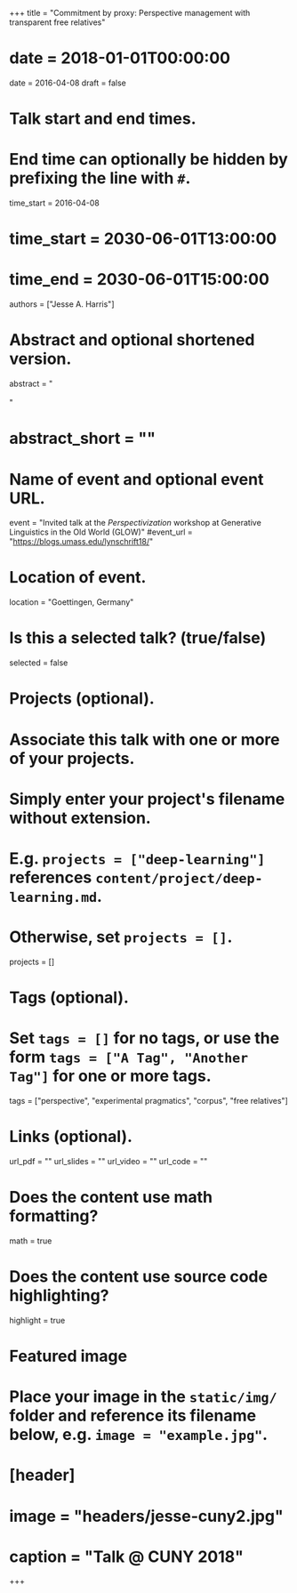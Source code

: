 +++
title = "Commitment by proxy: Perspective management with transparent free relatives"
# date = 2018-01-01T00:00:00
date = 2016-04-08
draft = false

# Talk start and end times.
#   End time can optionally be hidden by prefixing the line with `#`.
time_start = 2016-04-08
# time_start = 2030-06-01T13:00:00
# time_end = 2030-06-01T15:00:00

authors = ["Jesse A. Harris"]

# Abstract and optional shortened version.
abstract = "<br><br>"
# abstract_short = ""

# Name of event and optional event URL.
event = "Invited  talk at the <i>Perspectivization</i> workshop at Generative Linguistics in the Old World (GLOW)"
#event_url = "https://blogs.umass.edu/lynschrift18/"

# Location of event.
location = "Goettingen, Germany"

# Is this a selected talk? (true/false)
selected = false

# Projects (optional).
#   Associate this talk with one or more of your projects.
#   Simply enter your project's filename without extension.
#   E.g. `projects = ["deep-learning"]` references `content/project/deep-learning.md`.
#   Otherwise, set `projects = []`.
projects = []

# Tags (optional).
#   Set `tags = []` for no tags, or use the form `tags = ["A Tag", "Another Tag"]` for one or more tags.
tags = ["perspective", "experimental pragmatics", "corpus", "free relatives"]

# Links (optional).
url_pdf = ""
url_slides = ""
url_video = ""
url_code = ""

# Does the content use math formatting?
math = true

# Does the content use source code highlighting?
highlight = true

# Featured image
# Place your image in the `static/img/` folder and reference its filename below, e.g. `image = "example.jpg"`.
# [header]
# image = "headers/jesse-cuny2.jpg"
# caption = "Talk @ CUNY 2018"

+++

